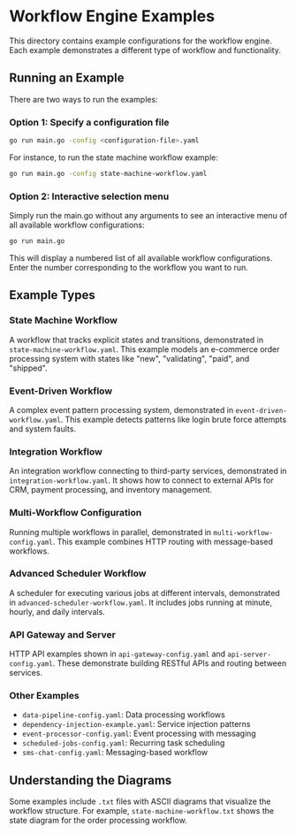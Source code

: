 # Workflow Engine Examples

This directory contains example configurations for the workflow engine. Each example demonstrates a different type of workflow and functionality.

## Running an Example

There are two ways to run the examples:

### Option 1: Specify a configuration file

```bash
go run main.go -config <configuration-file>.yaml
```

For instance, to run the state machine workflow example:

```bash
go run main.go -config state-machine-workflow.yaml
```

### Option 2: Interactive selection menu

Simply run the main.go without any arguments to see an interactive menu of all available workflow configurations:

```bash
go run main.go
```

This will display a numbered list of all available workflow configurations. Enter the number corresponding to the workflow you want to run.

## Example Types

### State Machine Workflow

A workflow that tracks explicit states and transitions, demonstrated in `state-machine-workflow.yaml`. This example models an e-commerce order processing system with states like "new", "validating", "paid", and "shipped".

### Event-Driven Workflow

A complex event pattern processing system, demonstrated in `event-driven-workflow.yaml`. This example detects patterns like login brute force attempts and system faults.

### Integration Workflow

An integration workflow connecting to third-party services, demonstrated in `integration-workflow.yaml`. It shows how to connect to external APIs for CRM, payment processing, and inventory management.

### Multi-Workflow Configuration

Running multiple workflows in parallel, demonstrated in `multi-workflow-config.yaml`. This example combines HTTP routing with message-based workflows.

### Advanced Scheduler Workflow

A scheduler for executing various jobs at different intervals, demonstrated in `advanced-scheduler-workflow.yaml`. It includes jobs running at minute, hourly, and daily intervals.

### API Gateway and Server

HTTP API examples shown in `api-gateway-config.yaml` and `api-server-config.yaml`. These demonstrate building RESTful APIs and routing between services.

### Other Examples

- `data-pipeline-config.yaml`: Data processing workflows
- `dependency-injection-example.yaml`: Service injection patterns
- `event-processor-config.yaml`: Event processing with messaging
- `scheduled-jobs-config.yaml`: Recurring task scheduling
- `sms-chat-config.yaml`: Messaging-based workflow

## Understanding the Diagrams

Some examples include `.txt` files with ASCII diagrams that visualize the workflow structure. For example, `state-machine-workflow.txt` shows the state diagram for the order processing workflow.
